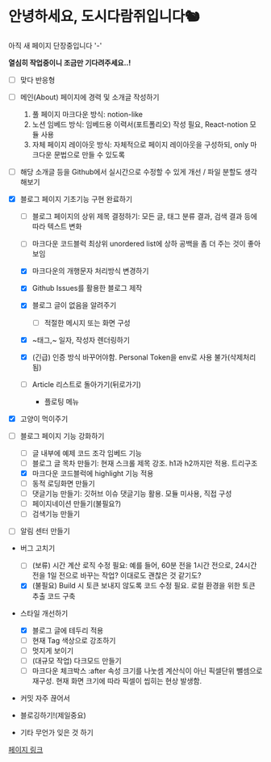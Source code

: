 # 안녕하세요, 도시다람쥐입니다🐿

아직 새 페이지 단장중입니다 '-'

**열심히 작업중이니 조금만 기다려주세요..!**

- [ ] 맞다 반응형
- [ ] 메인(About) 페이지에 경력 및 소개글 작성하기
  
  1. 풀 페이지 마크다운 방식: notion-like
  2. 노션 임베드 방식: 임베드용 이력서(포트폴리오) 작성 필요, React-notion 모듈 사용
  3. 자체 페이지 레이아웃 방식: 자체적으로 페이지 레이아웃을 구성하되, only 마크다운 문법으로 만들 수 있도록 
  
- [ ] 해당 소개글 등을 Github에서 실시간으로 수정할 수 있게 개선 / 파일 분할도 생각해보기
- [x] 블로그 페이지 기초기능 구현 완료하기

  - [ ] 블로그 페이지의 상위 제목 결정하기: 모든 글, 태그 분류 결과, 검색 결과 등에 따라 텍스트 변화
  - [ ] 마크다운 코드블럭 최상위 unordered list에 상하 공백을 좀 더 주는 것이 좋아보임
  - [x] 마크다운의 개행문자 처리방식 변경하기
  - [x] Github Issues를 활용한 블로그 제작
  - [x] 블로그 글이 없음을 알려주기
  
      - [ ] 적절한 메시지 또는 화면 구성
  
  - [x] ~태그,~ 일자, 작성자 렌더링하기
  - [x] (긴급) 인증 방식 바꾸어야함. Personal Token을 env로 사용 불가(삭제처리됨)
  - [ ] Article 리스트로 돌아가기(뒤로가기)
  
      - 플로팅 메뉴

- [x] 고양이 먹이주기
- [ ] 블로그 페이지 기능 강화하기

  - [ ] 글 내부에 예제 코드 조각 임베드 기능 
  - [ ] 블로그 글 목차 만들기: 현재 스크롤 제목 강조. h1과 h2까지만 적용. 트리구조
  - [x] 마크다운 코드블럭에 highlight 기능 적용
  - [ ] 동적 로딩화면 만들기
  - [ ] 댓글기능 만들기: 깃허브 이슈 댓글기능 활용. 모듈 미사용, 직접 구성
  - [ ] 페이지네이션 만들기(불필요?)
  - [ ] 검색기능 만들기

- [ ] 알림 센터 만들기

- 버그 고치기

  - [ ] (보류) 시간 계산 로직 수정 필요: 예를 들어, 60분 전을 1시간 전으로, 24시간 전을 1일 전으로 바꾸는 작업? 이대로도 괜찮은 것 같기도?
  - [x] (불필요) Build 시 토큰 보내지 않도록 코드 수정 필요. 로컬 환경을 위한 토큰 추출 코드 구축

- 스타일 개선하기

  - [x] 블로그 글에 테두리 적용
  - [ ] 현재 Tag 색상으로 강조하기
  - [ ] 멋지게 보이기
  - [ ] (대규모 작업) 다크모드 만들기
  - [ ] 마크다운 체크박스 :after 속성 크기를 나눗셈 계산식이 아닌 픽셀단위 뺄셈으로 재구성. 현재 화면 크기에 따라 픽셀이 씹히는 현상 발생함.

- 커밋 자주 끊어서 
- 블로깅하기!(제일중요)
- 기타 무언가 잊은 것 하기


[페이지 링크](https://citysquirrel.github.io/)
